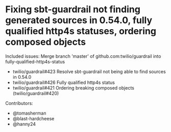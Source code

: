 Fixing sbt-guardrail not finding generated sources in 0.54.0, fully qualified http4s statuses, ordering composed objects
====

Included issues:
Merge branch 'master' of github.com:twilio/guardrail into fully-qualified-http4s-status
- twilio/guardrail#423 Resolve sbt-guardrail not being able to find sources in 0.54.0
- twilio/guardrail#426 Fully qualified http4s status
- twilio/guardrail#421 Ordering breaking composed objects (twilio/guardrail#420)

Contributors:
- @tomasherman
- @blast-hardcheese
- @hanny24
